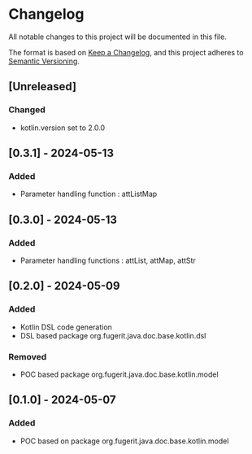 # Changelog

All notable changes to this project will be documented in this file.

The format is based on [Keep a Changelog](https://keepachangelog.com/en/1.1.0/),
and this project adheres to [Semantic Versioning](https://semver.org/spec/v2.0.0.html).

## [Unreleased]

### Changed

- kotlin.version set to 2.0.0

## [0.3.1] - 2024-05-13

### Added

- Parameter handling function : attListMap

## [0.3.0] - 2024-05-13

### Added

- Parameter handling functions : attList, attMap, attStr

## [0.2.0] - 2024-05-09

### Added

- Kotlin DSL code generation
- DSL based package org.fugerit.java.doc.base.kotlin.dsl

### Removed

- POC based package org.fugerit.java.doc.base.kotlin.model

## [0.1.0] - 2024-05-07

### Added

- POC based on package org.fugerit.java.doc.base.kotlin.model
